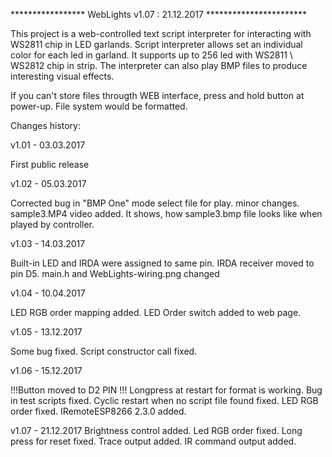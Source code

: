 *****************   WebLights v1.07 : 21.12.2017   ***********************

This project is a web-controlled text script interpreter for interacting with WS2811 chip in LED garlands. Script interpreter allows set an individual color for each led in garland. It supports up to 256 led with WS2811 \ WS2812 chip in strip. The interpreter can also play BMP files to produce interesting visual effects.

If you can't store files througth WEB interface, press and hold button at power-up. File system would be formatted.

Changes history:

v1.01 - 03.03.2017

First public release

v1.02 - 05.03.2017

Corrected bug in "BMP One" mode select file for play.
minor changes.
sample3.MP4 video added. It shows, how sample3.bmp file looks like when played by controller.

v1.03 - 14.03.2017

Built-in LED and IRDA were assigned to same pin. IRDA receiver moved to pin D5.
main.h and WebLights-wiring.png changed

v1.04 - 10.04.2017

LED RGB order mapping added. LED Order switch added to web page.


v1.05 - 13.12.2017

Some bug fixed. Script constructor call fixed.


v1.06 - 15.12.2017

!!!Button moved to D2 PIN !!! Longpress at restart for format is working.
Bug in test scripts fixed. 
Cyclic restart when no script file found fixed.
LED RGB order fixed. 
IRemoteESP8266 2.3.0 added.

v1.07 - 21.12.2017
Brightness control added. Led RGB order fixed. Long press for reset fixed. Trace output added. IR command output added.
